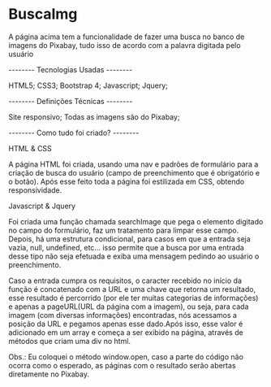 # BuscaImg

A página acima tem a funcionalidade de fazer uma busca no banco de imagens do Pixabay,
tudo isso de acordo com a palavra digitada pelo usuário

-------- Tecnologias Usadas --------

HTML5;
CSS3;
Bootstrap 4;
Javascript;
Jquery;

-------- Definições Técnicas --------

Site responsivo;
Todas as imagens são do Pixabay;

-------- Como tudo foi criado? --------

HTML & CSS

A página HTML foi criada, usando uma nav e padrões de formulário para a criação de busca do usuário (campo de preenchimento que é obrigatório e o botão). Após esse feito toda a página  foi estilizada em CSS, obtendo responsividade.
  

Javascript & Jquery

Foi criada uma função chamada searchImage que pega o elemento digitado no campo do formulário, faz um tratamento para limpar esse campo. Depois, há uma estrutura condicional, para casos em que a entrada seja vazia, null, undefined, etc... isso permite que a busca por uma entrada desse tipo não seja efetuada e exiba uma mensagem pedindo ao usuário o preenchimento.

Caso a entrada cumpra os requisitos, o caracter recebido no início da função é concatenado com a URL e uma chave que retorna um resultado, esse resultado é percorrido (por ele ter muitas categorias de informações) e apenas a pageURL(URL da página com a imagem), ou seja, para cada imagem (com diversas informações) encontradas, nós acessamos a posição da URL e pegamos apenas esse dado.Após isso, esse valor é adicionado em um array e começa a ser exibido na página, através de métodos que criam uma div no html.
	
Obs.: Eu coloquei o método window.open, caso a parte do código não ocorra como o esperado, as páginas com o resultado serão
abertas diretamente no Pixabay.
	
	



